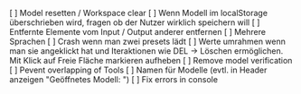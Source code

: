 [ ] Model resetten / Workspace clear
[ ] Wenn Modell im localStorage überschrieben wird, fragen ob der Nutzer wirklich speichern will
[ ] Entfernte Elemente vom Input / Output anderer entfernen
[ ] Mehrere Sprachen
[ ] Crash wenn man zwei presets lädt
[ ] Werte umrahmen wenn man sie angeklickt hat und Iteraktionen wie DEL -> Löschen ermöglichen. Mit Klick auf Freie Fläche markieren aufheben
[ ] Remove model verification
[ ] Pevent overlapping of Tools
[ ] Namen für Modelle (evtl. in Header anzeigen "Geöffnetes Modell: <Name>")
[ ] Fix errors in console